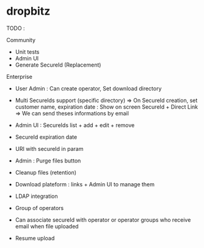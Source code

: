 dropbitz
========

TODO :

Community
- Unit tests
- Admin UI
- Generate SecureId (Replacement)

Enterprise
- User Admin : Can create operator, Set download directory
- Multi SecureIds support (specific directory) => On SecureId creation, set customer name, expiration date : Show on screen SecureId + Direct Link => We can send theses informations by email
- Admin UI : SecureIds list + add + edit + remove
- SecureId expiration date
- URI with secureId in param
- Admin : Purge files button
- Cleanup files (retention)
- Download plateform : links + Admin UI to manage them
- LDAP integration

- Group of operators
- Can associate secureId with operator or operator groups who receive email when file uploaded
- Resume upload
